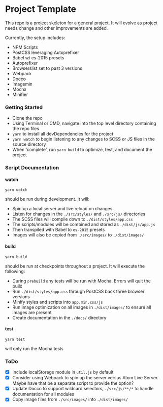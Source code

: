 # Project Template

This repo is a project skeleton for a general project. It will evolve as project needs change and other improvements are added.

Currently, the setup includes:
- NPM Scripts
- PostCSS leveraging Autoprefixer
- Babel w/ es-2015 presets
- Autoprefixer
- Browserslist set to past 3 versions
- Webpack
- Docco
- Imagemin
- Mocha
- Minifier

### Getting Started

- Clone the repo
- Using Terminal or CMD, navigate into the top level directory containing the repo files
- `yarn` to install all devDependencies for the project
- `yarn watch` to begin listening to any changes to SCSS or JS files in the source directory
- When 'complete', run `yarn build` to optimize, test, and document the project

### Script Documentation
#### watch

```
yarn watch
```

should be run during development. It will:  
- Spin up a local server and live reload on changes
- Listen for changes in the `./src/styles/` and `./src/js/` directories
- The SCSS files will compile down to `./dist/styles/app.css`
- The scripts/modules will be combined and stored as `./dist/js/app.js`
- Then transpiled with Babel to `es-2015` presets
- Images will also be copied from `./src/images/` to `./dist/images/`

#### build
```
yarn build
```

should be run at checkpoints throughout a project. It will execute the following:
 - During `prebuild` any tests will be run with Mocha. Errors will quit the build
 - Run `./dist/styles/app.css` through PostCSS back three browser versions
 - Minify styles and scripts into `app.min.css/js`
 - Run image optimization on all images in `./dist/images/` to ensure all images are present
 - Create documentation in the `./docs/` directory


#### test
```
yarn test
```

will only run the Mocha tests


### ToDo
- [x] Include localStorage module in `util.js` by default
- [x] Consider using Webpack to spin up the server versus Atom Live Server. Maybe have that be a separate script to provide the option?
- [x] Update Docco to support wildcard selectors, `./src/js/**/*` to handle documentation for all modules  
- [x] Copy image files from `./src/images/` into `./dist/images/`  
